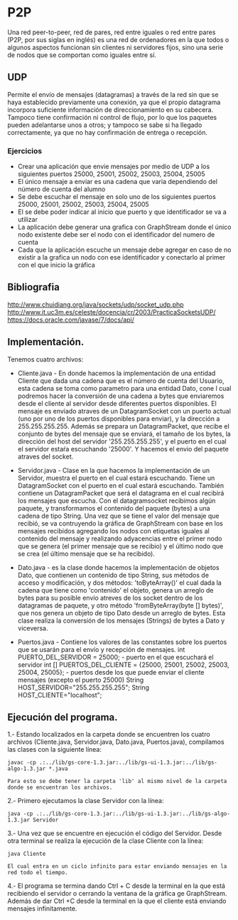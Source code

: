 # P2P
Una red peer-to-peer, red de pares, red entre iguales o red entre pares (P2P, por sus siglas en inglés) es una red de ordenadores en la que todos o algunos aspectos funcionan sin clientes ni servidores fijos, sino una serie de nodos que se comportan como iguales entre sí.

## UDP

Permite el envío de mensajes (datagramas) a través de la red sin que se haya establecido previamente una conexión, ya que el propio datagrama incorpora suficiente información de direccionamiento en su cabecera. Tampoco tiene confirmación ni control de flujo, por lo que los paquetes pueden adelantarse unos a otros; y tampoco se sabe si ha llegado correctamente, ya que no hay confirmación de entrega o recepción.

### Ejercicios
* Crear una aplicación que envie mensajes por medio de UDP a los siguientes puertos 25000, 25001, 25002, 25003, 25004, 25005
* El único mensaje a enviar es una cadena que varia dependiendo del número de cuenta del alumno
* Se debe escuchar el mensaje en solo uno de los siguientes puertos 25000, 25001, 25002, 25003, 25004, 25005
* El se debe poder indicar al inicio que puerto y que identificador se va a utilizar
* La aplicación debe generar una grafica con GraphStream donde el único nodo existente debe ser el nodo con el identificador del numero de cuenta
* Cada que la aplicación escuche un mensaje debe agregar en caso de no existir a la grafica un nodo con ese identificador y conectarlo al primer con el que inicio la gráfica

## Bibliografia
http://www.chuidiang.org/java/sockets/udp/socket_udp.php
http://www.it.uc3m.es/celeste/docencia/cr/2003/PracticaSocketsUDP/
https://docs.oracle.com/javase/7/docs/api/


## Implementación.

Tenemos cuatro archivos:
* Cliente.java - En donde hacemos la implementación de una entidad Cliente que dada una cadena que es el número de cuenta del Usuario, esta cadena se toma como parametro para una entidad Dato, cone l cual podremos hacer la conversión de una cadena a bytes que enviaremos desde el cliente al servidor desde diferentes puertos disponibles. El mensaje es enviado atraves de un DatagramSocket con un puerto actual (uno por uno de los puertos disponibles para enviar), y la dirección a 255.255.255.255. Además se prepara un DatagramPacket, que recibe el conjunto de bytes del mensaje que se enviará, el tamaño de los bytes, la dirección del host del servidor '255.255.255.255', y el puerto en el cual el servidor estaŕa escuchando '25000'. Y hacemos el envio del paquete atraves del socket.

* Servidor.java - Clase en la que hacemos la implementación de un Servidor, muestra el puerto en el cual estará escuchando. Tiene un DatagramSocket con el puerto en el cual estará escuchando. También contiene un DatagramPacket que será el datagrama en el cual recibirá los mensajes que escucha. Con el datagramsocket recibimos algún paquete, y transformamos el contenido del paquete (bytes) a una cadena de tipo String. Una vez que se tiene el valor del mensaje que recibió, se va contruyendo la gráfica de GraphStream con base en los mensajes recibidos agregando los nodos con etiquetas iguales al contenido del mensaje y realizando adyacencias entre el primer nodo que se genera (el primer mensaje que se recibio) y el último nodo que se crea (el último mensaje que se ha recibido).

* Dato.java - es la clase donde hacemos la implementación de objetos Dato, que contienen un contenido de tipo String, sus métodos de acceso y modificación, y dos métodos: 'toByteArray()' el cual dada la cadena que tiene como 'contenido' el objeto, genera un arreglo de bytes para su posible envío atreves de los socket dentro de los datagramas de paquete, y otro método 'fromByteArray(byte [] bytes)', que nos genera un objeto de tipo Dato desde un arreglo de bytes. Esta clase realiza la conversión de los mensajes (Strings) de bytes a Dato y viceversa.

* Puertos.java - Contiene los valores de las constantes sobre los puertos que se usarán para el envío y recepción de mensajes.
	    int PUERTO_DEL_SERVIDOR = 25000; - puerto en el que escuchará el servidor
    	int [] PUERTOS_DEL_CLIENTE = {25000, 25001, 25002, 25003, 25004, 25005}; - puertos desde los que puede enviar el cliente mensajes (excepto el puerto 25000)
    	String HOST_SERVIDOR="255.255.255.255";
	    String HOST_CLIENTE="localhost"; 


## Ejecución del programa.
1.- Estando localizados en la carpeta donde se encuentren los cuatro archivos (Cliente.java, Servidor.java, Dato.java, Puertos.java), compilamos las clases con la siguiente línea:

	javac -cp .:../lib/gs-core-1.3.jar:../lib/gs-ui-1.3.jar:../lib/gs-algo-1.3.jar *.java 

	Para esto se debe tener la carpeta 'lib' al mismo nivel de la carpeta donde se encuentran los archivos.

2.- Primero ejecutamos la clase Servidor con la línea:

	java -cp .:../lib/gs-core-1.3.jar:../lib/gs-ui-1.3.jar:../lib/gs-algo-1.3.jar Servidor

3.-	Una vez que se encuentre en ejecución el código del Servidor. Desde otra terminal se realiza la ejecución de la clase Cliente con la línea:

	java Cliente

	El cual entra en un ciclo infinito para estar enviando mensajes en la red todo el tiempo.

4.- El programa se termina dando Ctrl + C desde la terminal en la que está recibiendo el servidor o cerrando la ventana de la gráfica ge GraphStream. Además de dar Ctrl +C desde la terminal en la que el cliente está enviando mensajes infinitamente.


